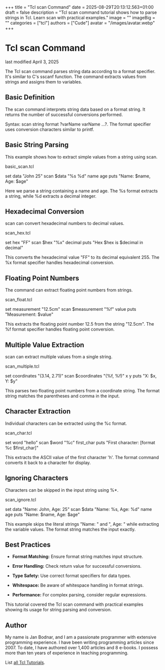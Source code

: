 +++
title = "Tcl scan Command"
date = 2025-08-29T20:13:12.563+01:00
draft = false
description = "Tcl scan command tutorial shows how to parse strings in Tcl. Learn scan with practical examples."
image = ""
imageBig = ""
categories = ["tcl"]
authors = ["Cude"]
avatar = "/images/avatar.webp"
+++

# Tcl scan Command

last modified April 3, 2025

The Tcl scan command parses string data according to a format
specifier. It's similar to C's sscanf function. The command
extracts values from strings and assigns them to variables.

## Basic Definition

The scan command interprets string data based on a format string.
It returns the number of successful conversions performed.

Syntax: scan string format ?varName varName ...?. The format
specifier uses conversion characters similar to printf.

## Basic String Parsing

This example shows how to extract simple values from a string using scan.

basic_scan.tcl
  

set data "John 25"
scan $data "%s %d" name age
puts "Name: $name, Age: $age"

Here we parse a string containing a name and age. The %s format
extracts a string, while %d extracts a decimal integer.

## Hexadecimal Conversion

scan can convert hexadecimal numbers to decimal values.

scan_hex.tcl
  

set hex "FF"
scan $hex "%x" decimal
puts "Hex $hex is $decimal in decimal"

This converts the hexadecimal value "FF" to its decimal equivalent 255.
The %x format specifier handles hexadecimal conversion.

## Floating Point Numbers

The command can extract floating point numbers from strings.

scan_float.tcl
  

set measurement "12.5cm"
scan $measurement "%f" value
puts "Measurement: $value"

This extracts the floating point number 12.5 from the string "12.5cm".
The %f format specifier handles floating point conversion.

## Multiple Value Extraction

scan can extract multiple values from a single string.

scan_multiple.tcl
  

set coordinates "(3.14, 2.71)"
scan $coordinates "(%f, %f)" x y
puts "X: $x, Y: $y"

This parses two floating point numbers from a coordinate string.
The format string matches the parentheses and comma in the input.

## Character Extraction

Individual characters can be extracted using the %c format.

scan_char.tcl
  

set word "hello"
scan $word "%c" first_char
puts "First character: [format %c $first_char]"

This extracts the ASCII value of the first character 'h'. The format
command converts it back to a character for display.

## Ignoring Characters

Characters can be skipped in the input string using %*.

scan_ignore.tcl
  

set data "Name: John, Age: 25"
scan $data "Name: %s, Age: %d" name age
puts "Name: $name, Age: $age"

This example skips the literal strings "Name: " and ", Age: " while
extracting the variable values. The format string matches the input exactly.

## Best Practices

- **Format Matching:** Ensure format string matches input structure.

- **Error Handling:** Check return value for successful conversions.

- **Type Safety:** Use correct format specifiers for data types.

- **Whitespace:** Be aware of whitespace handling in format strings.

- **Performance:** For complex parsing, consider regular expressions.

 

This tutorial covered the Tcl scan command with practical
examples showing its usage for string parsing and conversion.

## Author

My name is Jan Bodnar, and I am a passionate programmer with extensive
programming experience. I have been writing programming articles since 2007.
To date, I have authored over 1,400 articles and 8 e-books. I possess more
than ten years of experience in teaching programming.

List [all Tcl Tutorials](/tcl/).